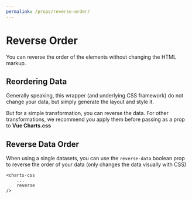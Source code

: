 ```yaml
---
permalink: /props/reverse-order/
---
```


# Reverse Order

You can reverse the order of the elements without changing the HTML markup.

## Reordering Data

Generally speaking, this wrapper (and underlying CSS framework) do not change your data, but simply generate the layout and style it.

But for a simple transformation, you can reverse the data. For other transformations, we recommend you apply them before passing as a prop to **Vue Charts.css**

## Reverse Data Order

When using a single datasets, you can use the `reverse-data` boolean prop to reverse the order of your data (only changes the data visually with CSS)

```vue{3}
<charts-css
    ...
    reverse
/>
```
